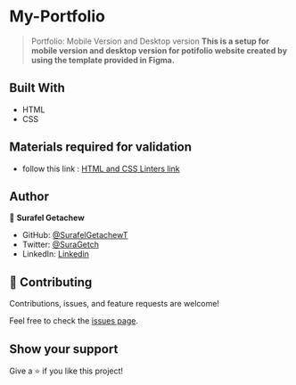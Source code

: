 # My-Portfolio

> Portfolio: Mobile Version and Desktop version
**This is a setup for mobile version and desktop version for potifolio website created by using the template provided in Figma.**

## Built With

- HTML
- CSS

## Materials required for validation

- follow this link :
 [HTML and CSS Linters link]( https://github.com/microverseinc/linters-config/tree/master/html-css)


## Author

👤 **Surafel Getachew**

- GitHub: [@SurafelGetachewT](https://github.com/SurafelGetachewT)
- Twitter: [@SuraGetch](https://twitter.com/SuraGetch)
- LinkedIn:  [Linkedin](https://www.linkedin.com/in/surafel-getachew-80155b187/)

## 🤝 Contributing

Contributions, issues, and feature requests are welcome!

Feel free to check the [issues page](../../issues/).

## Show your support

Give a ⭐️ if you like this project!
